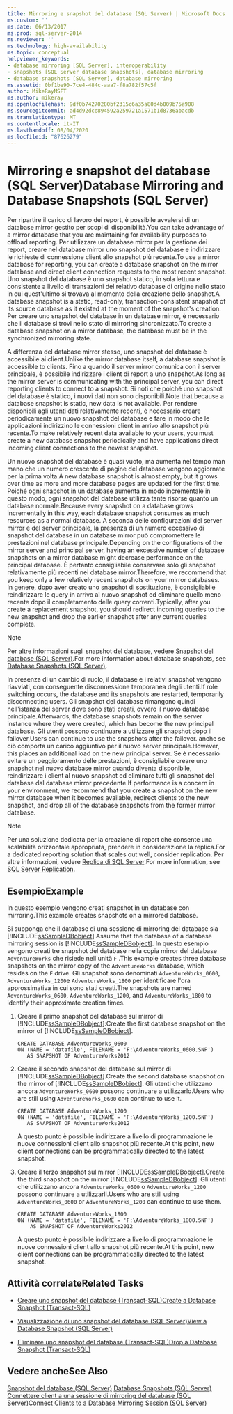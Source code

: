 ```yaml
---
title: Mirroring e snapshot del database (SQL Server) | Microsoft Docs
ms.custom: ''
ms.date: 06/13/2017
ms.prod: sql-server-2014
ms.reviewer: ''
ms.technology: high-availability
ms.topic: conceptual
helpviewer_keywords:
- database mirroring [SQL Server], interoperability
- snapshots [SQL Server database snapshots], database mirroring
- database snapshots [SQL Server], database mirroring
ms.assetid: 0bf1be90-7ce4-484c-aaa7-f8a782f57c5f
author: MikeRayMSFT
ms.author: mikeray
ms.openlocfilehash: 9df0b74270280bf2315c6a35a80d4b009b75a908
ms.sourcegitcommit: ad4d92dce894592a259721a1571b1d8736abacdb
ms.translationtype: MT
ms.contentlocale: it-IT
ms.lasthandoff: 08/04/2020
ms.locfileid: "87626279"
---
```

# <a name="database-mirroring-and-database-snapshots-sql-server"></a><span data-ttu-id="4c6d2-102">Mirroring e snapshot del database (SQL Server)</span><span class="sxs-lookup"><span data-stu-id="4c6d2-102">Database Mirroring and Database Snapshots (SQL Server)</span></span>
  <span data-ttu-id="4c6d2-103">Per ripartire il carico di lavoro dei report, è possibile avvalersi di un database mirror gestito per scopi di disponibilità.</span><span class="sxs-lookup"><span data-stu-id="4c6d2-103">You can take advantage of a mirror database that you are maintaining for availability purposes to offload reporting.</span></span> <span data-ttu-id="4c6d2-104">Per utilizzare un database mirror per la gestione dei report, creare nel database mirror uno snapshot del database e indirizzare le richieste di connessione client allo snapshot più recente.</span><span class="sxs-lookup"><span data-stu-id="4c6d2-104">To use a mirror database for reporting, you can create a database snapshot on the mirror database and direct client connection requests to the most recent snapshot.</span></span> <span data-ttu-id="4c6d2-105">Uno snapshot del database è uno snapshot statico, in sola lettura e consistente a livello di transazioni del relativo database di origine nello stato in cui quest'ultimo si trovava al momento della creazione dello snapshot.</span><span class="sxs-lookup"><span data-stu-id="4c6d2-105">A database snapshot is a static, read-only, transaction-consistent snapshot of its source database as it existed at the moment of the snapshot's creation.</span></span> <span data-ttu-id="4c6d2-106">Per creare uno snapshot del database in un database mirror, è necessario che il database si trovi nello stato di mirroring sincronizzato.</span><span class="sxs-lookup"><span data-stu-id="4c6d2-106">To create a database snapshot on a mirror database, the database must be in the synchronized mirroring state.</span></span>  
  
 <span data-ttu-id="4c6d2-107">A differenza del database mirror stesso, uno snapshot del database è accessibile ai client.</span><span class="sxs-lookup"><span data-stu-id="4c6d2-107">Unlike the mirror database itself, a database snapshot is accessible to clients.</span></span> <span data-ttu-id="4c6d2-108">Fino a quando il server mirror comunica con il server principale, è possibile indirizzare i client di report a uno snapshot.</span><span class="sxs-lookup"><span data-stu-id="4c6d2-108">As long as the mirror server is communicating with the principal server, you can direct reporting clients to connect to a snapshot.</span></span> <span data-ttu-id="4c6d2-109">Si noti che poiché uno snapshot del database è statico, i nuovi dati non sono disponibili.</span><span class="sxs-lookup"><span data-stu-id="4c6d2-109">Note that because a database snapshot is static, new data is not available.</span></span> <span data-ttu-id="4c6d2-110">Per rendere disponibili agli utenti dati relativamente recenti, è necessario creare periodicamente un nuovo snapshot del database e fare in modo che le applicazioni indirizzino le connessioni client in arrivo allo snapshot più recente.</span><span class="sxs-lookup"><span data-stu-id="4c6d2-110">To make relatively recent data available to your users, you must create a new database snapshot periodically and have applications direct incoming client connections to the newest snapshot.</span></span>  
  
 <span data-ttu-id="4c6d2-111">Un nuovo snapshot del database è quasi vuoto, ma aumenta nel tempo man mano che un numero crescente di pagine del database vengono aggiornate per la prima volta.</span><span class="sxs-lookup"><span data-stu-id="4c6d2-111">A new database snapshot is almost empty, but it grows over time as more and more database pages are updated for the first time.</span></span> <span data-ttu-id="4c6d2-112">Poiché ogni snapshot in un database aumenta in modo incrementale in questo modo, ogni snapshot del database utilizza tante risorse quanto un database normale.</span><span class="sxs-lookup"><span data-stu-id="4c6d2-112">Because every snapshot on a database grows incrementally in this way, each database snapshot consumes as much resources as a normal database.</span></span> <span data-ttu-id="4c6d2-113">A seconda delle configurazioni del server mirror e del server principale, la presenza di un numero eccessivo di snapshot del database in un database mirror può compromettere le prestazioni nel database principale.</span><span class="sxs-lookup"><span data-stu-id="4c6d2-113">Depending on the configurations of the mirror server and principal server, having an excessive number of database snapshots on a mirror database might decrease performance on the principal database.</span></span> <span data-ttu-id="4c6d2-114">È pertanto consigliabile conservare solo gli snapshot relativamente più recenti nei database mirror.</span><span class="sxs-lookup"><span data-stu-id="4c6d2-114">Therefore, we recommend that you keep only a few relatively recent snapshots on your mirror databases.</span></span> <span data-ttu-id="4c6d2-115">In genere, dopo aver creato uno snapshot di sostituzione, è consigliabile reindirizzare le query in arrivo al nuovo snapshot ed eliminare quello meno recente dopo il completamento delle query correnti.</span><span class="sxs-lookup"><span data-stu-id="4c6d2-115">Typically, after you create a replacement snapshot, you should redirect incoming queries to the new snapshot and drop the earlier snapshot after any current queries complete.</span></span>  
  
> [!NOTE]  
>  <span data-ttu-id="4c6d2-116">Per altre informazioni sugli snapshot del database, vedere [Snapshot del database &#40;SQL Server&#41;](../../relational-databases/databases/database-snapshots-sql-server.md).</span><span class="sxs-lookup"><span data-stu-id="4c6d2-116">For more information about database snapshots, see [Database Snapshots &#40;SQL Server&#41;](../../relational-databases/databases/database-snapshots-sql-server.md).</span></span>  
  
 <span data-ttu-id="4c6d2-117">In presenza di un cambio di ruolo, il database e i relativi snapshot vengono riavviati, con conseguente disconnessione temporanea degli utenti.</span><span class="sxs-lookup"><span data-stu-id="4c6d2-117">If role switching occurs, the database and its snapshots are restarted, temporarily disconnecting users.</span></span> <span data-ttu-id="4c6d2-118">Gli snapshot del database rimangono quindi nell'istanza del server dove sono stati creati, ovvero il nuovo database principale.</span><span class="sxs-lookup"><span data-stu-id="4c6d2-118">Afterwards, the database snapshots remain on the server instance where they were created, which has become the new principal database.</span></span> <span data-ttu-id="4c6d2-119">Gli utenti possono continuare a utilizzare gli snapshot dopo il failover,</span><span class="sxs-lookup"><span data-stu-id="4c6d2-119">Users can continue to use the snapshots after the failover.</span></span> <span data-ttu-id="4c6d2-120">anche se ciò comporta un carico aggiuntivo per il nuovo server principale.</span><span class="sxs-lookup"><span data-stu-id="4c6d2-120">However, this places an additional load on the new principal server.</span></span> <span data-ttu-id="4c6d2-121">Se è necessario evitare un peggioramento delle prestazioni, è consigliabile creare uno snapshot nel nuovo database mirror quando diventa disponibile, reindirizzare i client al nuovo snapshot ed eliminare tutti gli snapshot del database dal database mirror precedente.</span><span class="sxs-lookup"><span data-stu-id="4c6d2-121">If performance is a concern in your environment, we recommend that you create a snapshot on the new mirror database when it becomes available, redirect clients to the new snapshot, and drop all of the database snapshots from the former mirror database.</span></span>  
  
> [!NOTE]  
>  <span data-ttu-id="4c6d2-122">Per una soluzione dedicata per la creazione di report che consente una scalabilità orizzontale appropriata, prendere in considerazione la replica.</span><span class="sxs-lookup"><span data-stu-id="4c6d2-122">For a dedicated reporting solution that scales out well, consider replication.</span></span> <span data-ttu-id="4c6d2-123">Per altre informazioni, vedere [Replica di SQL Server](../install-windows/install-sql-server-replication.md).</span><span class="sxs-lookup"><span data-stu-id="4c6d2-123">For more information, see [SQL Server Replication](../install-windows/install-sql-server-replication.md).</span></span>  
  
## <a name="example"></a><span data-ttu-id="4c6d2-124">Esempio</span><span class="sxs-lookup"><span data-stu-id="4c6d2-124">Example</span></span>  
 <span data-ttu-id="4c6d2-125">In questo esempio vengono creati snapshot in un database con mirroring.</span><span class="sxs-lookup"><span data-stu-id="4c6d2-125">This example creates snapshots on a mirrored database.</span></span>  
  
 <span data-ttu-id="4c6d2-126">Si supponga che il database di una sessione di mirroring del database sia [!INCLUDE[ssSampleDBobject](../../includes/sssampledbobject-md.md)].</span><span class="sxs-lookup"><span data-stu-id="4c6d2-126">Assume that the database of a database mirroring session is [!INCLUDE[ssSampleDBobject](../../includes/sssampledbobject-md.md)].</span></span> <span data-ttu-id="4c6d2-127">In questo esempio vengono creati tre snapshot del database nella copia mirror del database `AdventureWorks` che risiede nell'unità `F` .</span><span class="sxs-lookup"><span data-stu-id="4c6d2-127">This example creates three database snapshots on the mirror copy of the `AdventureWorks` database, which resides on the `F` drive.</span></span> <span data-ttu-id="4c6d2-128">Gli snapshot sono denominati `AdventureWorks_0600`, `AdventureWorks_1200`e `AdventureWorks_1800` per identificare l'ora approssimativa in cui sono stati creati.</span><span class="sxs-lookup"><span data-stu-id="4c6d2-128">The snapshots are named `AdventureWorks_0600`, `AdventureWorks_1200`, and `AdventureWorks_1800` to identify their approximate creation times.</span></span>  
  
1.  <span data-ttu-id="4c6d2-129">Creare il primo snapshot del database sul mirror di [!INCLUDE[ssSampleDBobject](../../includes/sssampledbobject-md.md)]:</span><span class="sxs-lookup"><span data-stu-id="4c6d2-129">Create the first database snapshot on the mirror of [!INCLUDE[ssSampleDBobject](../../includes/sssampledbobject-md.md)].</span></span>  
  
    ```  
    CREATE DATABASE AdventureWorks_0600  
    ON (NAME = 'datafile', FILENAME = 'F:\AdventureWorks_0600.SNP')  
       AS SNAPSHOT OF AdventureWorks2012  
    ```  
  
2.  <span data-ttu-id="4c6d2-130">Creare il secondo snapshot del database sul mirror di [!INCLUDE[ssSampleDBobject](../../includes/sssampledbobject-md.md)].</span><span class="sxs-lookup"><span data-stu-id="4c6d2-130">Create the second database snapshot on the mirror of [!INCLUDE[ssSampleDBobject](../../includes/sssampledbobject-md.md)].</span></span> <span data-ttu-id="4c6d2-131">Gli utenti che utilizzano ancora `AdventureWorks_0600` possono continuare a utilizzarlo.</span><span class="sxs-lookup"><span data-stu-id="4c6d2-131">Users who are still using `AdventureWorks_0600` can continue to use it.</span></span>  
  
    ```  
    CREATE DATABASE AdventureWorks_1200  
    ON (NAME = 'datafile', FILENAME = 'F:\AdventureWorks_1200.SNP')  
       AS SNAPSHOT OF AdventureWorks2012  
    ```  
  
     <span data-ttu-id="4c6d2-132">A questo punto è possibile indirizzare a livello di programmazione le nuove connessioni client allo snapshot più recente.</span><span class="sxs-lookup"><span data-stu-id="4c6d2-132">At this point, new client connections can be programmatically directed to the latest snapshot.</span></span>  
  
3.  <span data-ttu-id="4c6d2-133">Creare il terzo snapshot sul mirror [!INCLUDE[ssSampleDBobject](../../includes/sssampledbobject-md.md)].</span><span class="sxs-lookup"><span data-stu-id="4c6d2-133">Create the third snapshot on the mirror [!INCLUDE[ssSampleDBobject](../../includes/sssampledbobject-md.md)].</span></span> <span data-ttu-id="4c6d2-134">Gli utenti che utilizzano ancora `AdventureWorks_0600` o `AdventureWorks_1200` possono continuare a utilizzarli.</span><span class="sxs-lookup"><span data-stu-id="4c6d2-134">Users who are still using `AdventureWorks_0600` or `AdventureWorks_1200` can continue to use them.</span></span>  
  
    ```  
    CREATE DATABASE AdventureWorks_1800  
    ON (NAME = 'datafile', FILENAME = 'F:\AdventureWorks_1800.SNP')  
        AS SNAPSHOT OF AdventureWorks2012  
    ```  
  
     <span data-ttu-id="4c6d2-135">A questo punto è possibile indirizzare a livello di programmazione le nuove connessioni client allo snapshot più recente.</span><span class="sxs-lookup"><span data-stu-id="4c6d2-135">At this point, new client connections can be programmatically directed to the latest snapshot.</span></span>  
  
##  <a name="related-tasks"></a><a name="RelatedTasks"></a> <span data-ttu-id="4c6d2-136">Attività correlate</span><span class="sxs-lookup"><span data-stu-id="4c6d2-136">Related Tasks</span></span>  
  
-   [<span data-ttu-id="4c6d2-137">Creare uno snapshot del database &#40;Transact-SQL&#41;</span><span class="sxs-lookup"><span data-stu-id="4c6d2-137">Create a Database Snapshot &#40;Transact-SQL&#41;</span></span>](../../relational-databases/databases/create-a-database-snapshot-transact-sql.md)  
  
-   [<span data-ttu-id="4c6d2-138">Visualizzazione di uno snapshot del database &#40;SQL Server&#41;</span><span class="sxs-lookup"><span data-stu-id="4c6d2-138">View a Database Snapshot &#40;SQL Server&#41;</span></span>](../../relational-databases/databases/view-a-database-snapshot-sql-server.md)  
  
-   [<span data-ttu-id="4c6d2-139">Eliminare uno snapshot del database &#40;Transact-SQL&#41;</span><span class="sxs-lookup"><span data-stu-id="4c6d2-139">Drop a Database Snapshot &#40;Transact-SQL&#41;</span></span>](../../relational-databases/databases/drop-a-database-snapshot-transact-sql.md)  

  
## <a name="see-also"></a><span data-ttu-id="4c6d2-140">Vedere anche</span><span class="sxs-lookup"><span data-stu-id="4c6d2-140">See Also</span></span>  
 <span data-ttu-id="4c6d2-141">[Snapshot del database &#40;SQL Server&#41;](../../relational-databases/databases/database-snapshots-sql-server.md) </span><span class="sxs-lookup"><span data-stu-id="4c6d2-141">[Database Snapshots &#40;SQL Server&#41;](../../relational-databases/databases/database-snapshots-sql-server.md) </span></span>  
 [<span data-ttu-id="4c6d2-142">Connettere client a una sessione di mirroring del database &#40;SQL Server&#41;</span><span class="sxs-lookup"><span data-stu-id="4c6d2-142">Connect Clients to a Database Mirroring Session &#40;SQL Server&#41;</span></span>](connect-clients-to-a-database-mirroring-session-sql-server.md)  
  
  
